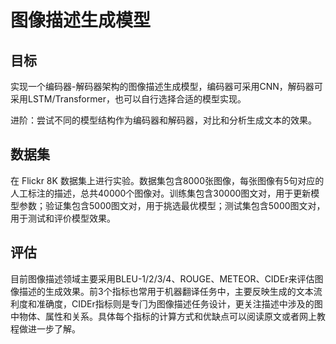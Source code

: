 # 图像描述生成模型

## 目标

实现一个编码器-解码器架构的图像描述生成模型，编码器可采用CNN，解码器可采用LSTM/Transformer，也可以自行选择合适的模型实现。

进阶：尝试不同的模型结构作为编码器和解码器，对比和分析生成文本的效果。

## 数据集

在 Flickr 8K 数据集上进行实验。数据集包含8000张图像，每张图像有5句对应的人工标注的描述，总共40000个图像对。训练集包含30000图文对，用于更新模型参数；验证集包含5000图文对，用于挑选最优模型；测试集包含5000图文对，用于测试和评价模型效果。

## 评估

目前图像描述领域主要采用BLEU-1/2/3/4、ROUGE、METEOR、CIDEr来评估图像描述的生成效果。前3个指标也常用于机器翻译任务中，主要反映生成的文本流利度和准确度，CIDEr指标则是专⻔为图像描述任务设计，更关注描述中涉及的图中物体、属性和关系。具体每个指标的计算方式和优缺点可以阅读原文或者网上教程做进一步了解。

